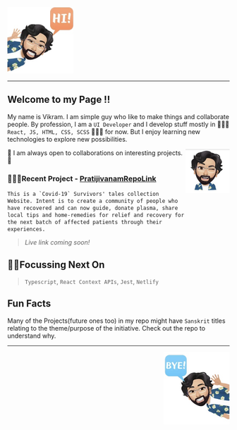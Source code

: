 <img src="https://github.com/k-vikram/k-vikram/blob/master/Avatars/hi.png" alt="sayhi" width="150"/>

---  

## Welcome to my Page !!

My name is Vikram. I am simple guy who like to make things and collaborate people. By profession, I am a `UI Developer` and I develop stuff mostly in 👨🏻‍💻 `React, JS, HTML, CSS, SCSS` 👨🏻‍💻 for now. But I enjoy learning new technologies to explore new possibilities. 

<img src="https://github.com/k-vikram/k-vikram/blob/master/Avatars/wink.png" alt="mewink" width="100" align="right" />

🤝 I am always open to collaborations on interesting projects. 🤝

### 🌱🌱🌱Recent Project - [PratijivanamRepoLink](https://github.com/k-vikram/Pratijivanam)

    This is a `Covid-19` Survivors' tales collection Website. Intent is to create a community of people who have recovered and can now guide, donate plasma, share     local tips and home-remedies for relief and recovery for the next batch of affected patients through their experiences.

  > *Live link coming soon!*
  
## 🤽‍♂️Focussing Next On 

  > `Typescript`, `React Context APIs`, `Jest`, `Netlify`  

## Fun Facts

Many of the Projects(future ones too) in my repo might have `Sanskrit` titles relating to the theme/purpose of the initiative. Check out the repo to understand why.

---

<img src="https://github.com/k-vikram/k-vikram/blob/master/Avatars/bye.png" alt="saybye" width="150" align="right"/>
